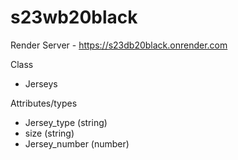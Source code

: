 # s23wb20black
Render Server - https://s23db20black.onrender.com

Class
- Jerseys

Attributes/types
- Jersey_type (string)
- size (string)
- Jersey_number (number)

